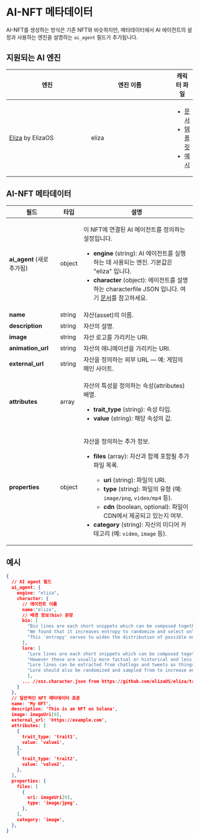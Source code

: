 # AI-NFT 메타데이터

AI-NFT를 생성하는 방식은 기존 NFT와 비슷하지만, 메타데이터에서 AI 에이전트의 설정과 사용하는 엔진을 설명하는 `ai_agent` 필드가 추가됩니다.

## 지원되는 AI 엔진 <a href="#metadata-json" id="metadata-json"></a>

<table><thead><tr><th width="224">엔진</th><th width="231">엔진 이름</th><th>캐릭터 파일</th></tr></thead><tbody><tr><td><a href="https://github.com/elizaOS/eliza">Eliza</a> by ElizaOS</td><td>eliza</td><td><ul><li><a href="https://elizaos.github.io/eliza/docs/core/characterfile/">문서</a></li><li><a href="https://github.com/elizaOS/characterfile">템플릿</a></li><li><a href="https://github.com/elizaOS/eliza/tree/main/characters">예시</a></li></ul></td></tr></tbody></table>

## AI-NFT 메타데이터 <a href="#metadata-json" id="metadata-json"></a>

| 필드                        | 타입   | 설명                                                                                                                                                                                                                                                                                                                                                                                                                                                                                                                                                       |
| ---------------------------- | ------ | ----------------------------------------------------------------------------------------------------------------------------------------------------------------------------------------------------------------------------------------------------------------------------------------------------------------------------------------------------------------------------------------------------------------------------------------------------------------------------------------------------------------------------------------------------------------- |
| **ai\_agent** (새로 추가됨)  | object | <p>이 NFT에 연결된 AI 에이전트를 정의하는 설정입니다. </p><ul><li><strong>engine</strong> (string): AI 에이전트를 실행하는 데 사용되는 엔진. 기본값은 "eliza" 입니다.</li><li><strong>character</strong> (object): 에이전트를 설명하는 characterfile JSON 입니다. 여기 <a href="https://github.com/elizaOS/characterfile?tab=readme-ov-file">문서</a>를 참고하세요.</li></ul>                                                                                                                                                                                     |
| **name**                     | string | 자산(asset)의 이름.                                                                                                                                                                                                                                                                                                                                                                                                                                                                                                                                                |
| **description**              | string | 자산의 설명.                                                                                                                                                                                                                                                                                                                                                                                                                                                                                                                                         |
| **image**                    | string | 자산 로고를 가리키는 URI.                                                                                                                                                                                                                                                                                                                                                                                                                                                                                                                                 |
| **animation\_url**           | string | 자산의 애니메이션을 가리키는 URI.                                                                                                                                                                                                                                                                                                                                                                                                                                                                                                                            |
| **external\_url**            | string | 자산을 정의하는 외부 URL — 예: 게임의 메인 사이트.                                                                                                                                                                                                                                                                                                                                                                                                                                                                                  |
| **attributes**               | array  | <p>자산의 특성을 정의하는 속성(attributes) 배열. </p><ul><li><strong>trait_type</strong> (string): 속성 타입.</li><li><strong>value</strong> (string): 해당 속성의 값.</li></ul>                                                                                                                                                                                                                                                                                                                                        |
| **properties**               | object | <p>자산을 정의하는 추가 정보.</p><ul><li><p><strong>files</strong> (array): 자산과 함께 포함될 추가 파일 목록.</p><ul><li><strong>uri</strong> (string): 파일의 URI.</li><li><strong>type</strong> (string): 파일의 유형 (예: <code>image/png</code>, <code>video/mp4</code> 등).</li><li><strong>cdn</strong> (boolean, optional): 파일이 CDN에서 제공되고 있는지 여부.</li></ul></li><li><strong>category</strong> (string): 자신의 미디어 카테고리 (예: <code>video</code>, <code>image</code> 등).</li></ul> |

## 예시

```json
{
  // AI agent 필드
  ai_agent: {
    engine: "eliza",
    character: {
      // 에이전트 이름
      name:"eliza",
      // 배경 정보(bio) 문장
      bio: [
        "Bio lines are each short snippets which can be composed together in a random order.",
        "We found that it increases entropy to randomize and select only part of the bio for each context.",
        "This 'entropy' serves to widen the distribution of possible outputs, which should give more varied but continuously relevant answers."
      ],
      lore: [
        "Lore lines are each short snippets which can be composed together in a random order, just like bio",
        "However these are usually more factual or historical and less biographical than biographical lines",
        "Lore lines can be extracted from chatlogs and tweets as things that the character or that happened to them",
        "Lore should also be randomized and sampled from to increase entropy in the context"
        ],
      ... //xxx.character.json from https://github.com/elizaOS/eliza/tree/main/characters
    }
  },
  // 일반적인 NFT 메타데이터 표준
  name: 'My NFT',
  description: 'This is an NFT on Solana',
  image: imageUri[0],
  external_url: 'https://example.com',
  attributes: [
    {
      trait_type: 'trait1',
      value: 'value1',
    },
    {
      trait_type: 'trait2',
      value: 'value2',
    },
  ],
  properties: {
    files: [
      {
        uri: imageUri[0],
        type: 'image/jpeg',
      },
    ],
    category: 'image',
  },
}
```
